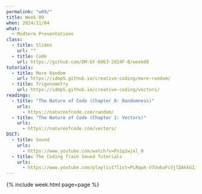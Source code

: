 ```yaml
---
permalink: "w09/"
title: Week 09
when: 2024/11/04
what:
  - Midterm Presentations
class:
  - title: Slides
    url: ""
  - title: Code
    url: https://github.com/DM-GY-6063-2024F-B/week08
tutorials:
  - title: More Random
    url: https://idmp5.github.io/creative-coding/more-random/
  - title: Trigonometry
    url: https://idmp5.github.io/creative-coding/vectors/
readings:
  - title: "The Nature of Code (Chapter 0: Randomness)"
    urls:
      - https://natureofcode.com/random/
  - title: "The Nature of Code (Chapter 1: Vectors)"
    urls:
      - https://natureofcode.com/vectors/
DSCT:
  - title: Sound
    urls:
      - https://www.youtube.com/watch?v=Pn1g1wjxl_0
  - title: The Coding Train Sound Tutorials
    urls:
      - https://www.youtube.com/playlist?list=PLRqwX-V7Uu6aFcVjlDAkkGIixw70s7jpW
---
```

{% include week.html page=page %}
